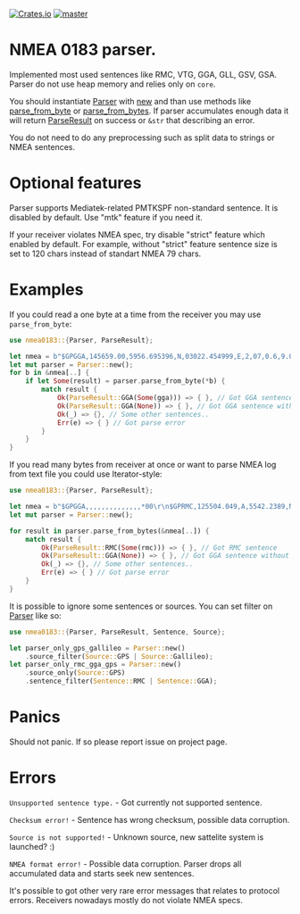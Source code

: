 [![Crates.io](https://img.shields.io/badge/crates.io-v0.5.0-orange.svg?longCache=true)](https://crates.io/crates/nmea0183)
[![master](https://github.com/nsforth/nmea0183/actions/workflows/rust.yml/badge.svg)](https://github.com/nsforth/nmea0183/actions/workflows/rust.yml)
# NMEA 0183 parser.

Implemented most used sentences like RMC, VTG, GGA, GLL, GSV, GSA.
Parser do not use heap memory and relies only on `core`.

You should instantiate [Parser](https://docs.rs/nmea0183/latest/nmea0183/struct.Parser.html) with [new](https://docs.rs/nmea0183/latest/nmea0183/struct.Parser.html#method.new) and than use methods like [parse_from_byte](https://docs.rs/nmea0183/latest/nmea0183/struct.Parser.html#method.parse_from_bytes) or [parse_from_bytes](https://docs.rs/nmea0183/latest/nmea0183/struct.Parser.html#method.parse_from_bytes).
If parser accumulates enough data it will return [ParseResult](https://docs.rs/nmea0183/latest/nmea0183/enum.ParseResult.html) on success or `&str` that describing an error.

You do not need to do any preprocessing such as split data to strings or NMEA sentences.

# Optional features

Parser supports Mediatek-related PMTKSPF non-standard sentence. It is disabled by default. Use "mtk" feature if you need it.

If your receiver violates NMEA spec, try disable "strict" feature which enabled by default. For example, without "strict" feature sentence size is set to 120 chars instead of standart NMEA 79 chars.

# Examples

If you could read a one byte at a time from the receiver you may use `parse_from_byte`:
```rust
use nmea0183::{Parser, ParseResult};

let nmea = b"$GPGGA,145659.00,5956.695396,N,03022.454999,E,2,07,0.6,9.0,M,18.0,M,,*62\r\n$GPGGA,,,,,,,,,,,,,,*00\r\n";
let mut parser = Parser::new();
for b in &nmea[..] {
    if let Some(result) = parser.parse_from_byte(*b) {
        match result {
            Ok(ParseResult::GGA(Some(gga))) => { }, // Got GGA sentence
            Ok(ParseResult::GGA(None)) => { }, // Got GGA sentence without valid data, receiver ok but has no solution
            Ok(_) => {}, // Some other sentences..
            Err(e) => { } // Got parse error
        }
    }
}
```

If you read many bytes from receiver at once or want to parse NMEA log from text file you could use Iterator-style:
```rust
use nmea0183::{Parser, ParseResult};

let nmea = b"$GPGGA,,,,,,,,,,,,,,*00\r\n$GPRMC,125504.049,A,5542.2389,N,03741.6063,E,0.06,25.82,200906,,,A*56\r\n";
let mut parser = Parser::new();

for result in parser.parse_from_bytes(&nmea[..]) {
    match result {
        Ok(ParseResult::RMC(Some(rmc))) => { }, // Got RMC sentence
        Ok(ParseResult::GGA(None)) => { }, // Got GGA sentence without valid data, receiver ok but has no solution
        Ok(_) => {}, // Some other sentences..
        Err(e) => { } // Got parse error
    }
}
```

It is possible to ignore some sentences or sources. You can set filter on [Parser](https://docs.rs/nmea0183/latest/nmea0183/struct.Parser.html) like so:
```rust
use nmea0183::{Parser, ParseResult, Sentence, Source};

let parser_only_gps_gallileo = Parser::new()
    .source_filter(Source::GPS | Source::Gallileo);
let parser_only_rmc_gga_gps = Parser::new()
    .source_only(Source::GPS)
    .sentence_filter(Sentence::RMC | Sentence::GGA);
```

# Panics

Should not panic. If so please report issue on project page.

# Errors

`Unsupported sentence type.` - Got currently not supported sentence.

`Checksum error!` - Sentence has wrong checksum, possible data corruption.

`Source is not supported!` - Unknown source, new sattelite system is launched? :)

`NMEA format error!` - Possible data corruption. Parser drops all accumulated data and starts seek new sentences.

It's possible to got other very rare error messages that relates to protocol errors. Receivers nowadays mostly do not violate NMEA specs.
